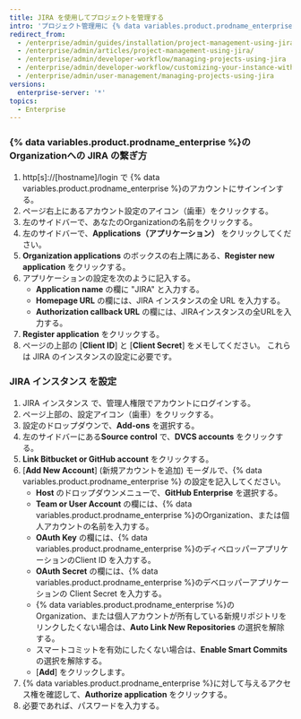 ```yaml
---
title: JIRA を使用してプロジェクトを管理する
intro: 'プロジェクト管理用に {% data variables.product.prodname_enterprise %}に JIRA を統合することができます。'
redirect_from:
  - /enterprise/admin/guides/installation/project-management-using-jira/
  - /enterprise/admin/articles/project-management-using-jira/
  - /enterprise/admin/developer-workflow/managing-projects-using-jira
  - /enterprise/admin/developer-workflow/customizing-your-instance-with-integrations
  - /enterprise/admin/user-management/managing-projects-using-jira
versions:
  enterprise-server: '*'
topics:
  - Enterprise
---
```


### {% data variables.product.prodname_enterprise %}のOrganizationへの JIRA の繋ぎ方

1. http[s]://[hostname]/login で {% data variables.product.prodname_enterprise %}のアカウントにサインインする。
1. ページ右上にあるアカウント設定のアイコン（歯車）をクリックする。
1. 左のサイドバーで、あなたのOrganizationの名前をクリックする。
1. 左のサイドバーで、**Applications（アプリケーション）** をクリックしてください。
1. **Organization applications** のボックスの右上隅にある、**Register new application** をクリックする。
1. アプリケーションの設定を次のように記入する。
    - **Application name** の欄に "JIRA" と入力する。
    - **Homepage URL** の欄には、JIRA インスタンスの全 URL を入力する。
    - **Authorization callback URL** の欄には、JIRAインスタンスの全URLを入力する。
1. **Register application** をクリックする。
1. ページの上部の [**Client ID**] と [**Client Secret**] をメモしてください。 これらは JIRA のインスタンスの設定に必要です。

### JIRA インスタンス を設定

1. JIRA インスタンス で、管理人権限でアカウントにログインする。
1. ページ上部の、設定アイコン（歯車）をクリックする。
1. 設定のドロップダウンで、**Add-ons** を選択する。
1. 左のサイドバーにある**Source control** で、**DVCS accounts** をクリックする。
1. **Link Bitbucket or GitHub account** をクリックする。
1. [**Add New Account**] (新規アカウントを追加) モーダルで、{% data variables.product.prodname_enterprise %} の設定を記入してください。
    - **Host** のドロップダウンメニューで、**GitHub Enterprise** を選択する。
    - **Team or User Account** の欄には、{% data variables.product.prodname_enterprise %}のOrganization、または個人アカウントの名前を入力する。
    - **OAuth Key** の欄には、{% data variables.product.prodname_enterprise %}のディベロッパーアプリケーションのClient ID を入力する。
    - **OAuth Secret** の欄には、{% data variables.product.prodname_enterprise %}のデベロッパーアプリケーションの Client Secret を入力する。
    - {% data variables.product.prodname_enterprise %}の Organization、または個人アカウントが所有している新規リポジトリをリンクしたくない場合は、**Auto Link New Repositories** の選択を解除する。
    - スマートコミットを有効にしたくない場合は、**Enable Smart Commits** の選択を解除する。
    - [**Add**] をクリックします。
1. {% data variables.product.prodname_enterprise %}に対して与えるアクセス権を確認して、**Authorize application** をクリックする。
1. 必要であれば、パスワードを入力する。
